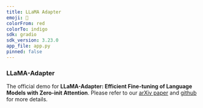 ```yaml
---
title: LLaMA Adapter
emoji: 🚀
colorFrom: red
colorTo: indigo
sdk: gradio
sdk_version: 3.23.0
app_file: app.py
pinned: false
---
```


### LLaMA-Adapter
The official demo for **LLaMA-Adapter: Efficient Fine-tuning of Language Models with Zero-init Attention**.
Please refer to our [arXiv paper](https://arxiv.org/abs/2303.16199) and [github](https://github.com/ZrrSkywalker/LLaMA-Adapter) for more details.

